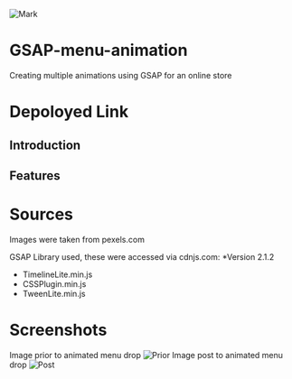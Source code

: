 ![Mark](https://img.shields.io/badge/Mark-Contributed-blueviolet)

# GSAP-menu-animation
Creating multiple animations using GSAP for an online store

# Depoloyed Link



## Introduction



## Features



# Sources
Images were taken from pexels.com

GSAP Library used, these were accessed via cdnjs.com:
*Version 2.1.2
 - TimelineLite.min.js
 - CSSPlugin.min.js
 - TweenLite.min.js

 
# Screenshots
Image prior to animated menu drop
![Prior ](/images/prior-image.png)
Image post to animated menu drop
![Post ](/images/post-image.png)